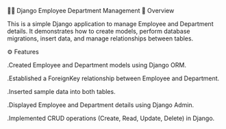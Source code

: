 🧑‍💼 Django Employee Department Management
📘 Overview

This is a simple Django application to manage Employee and Department details.
It demonstrates how to create models, perform database migrations, insert data, and manage relationships between tables.

⚙️ Features

.Created Employee and Department models using Django ORM.

.Established a ForeignKey relationship between Employee and Department.

.Inserted sample data into both tables.

.Displayed Employee and Department details using Django Admin.

.Implemented CRUD operations (Create, Read, Update, Delete) in Django.
